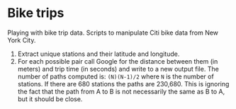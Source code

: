 # Bike trips

Playing with bike trip data.
Scripts to manipulate Citi bike data from New York City.

1) Extract unique stations and their latitude and longitude.
1) For each possible pair call Google for the distance between them
(in meters) and trip time (in seconds) and write to a new output file.
The number of paths computed is: `(N)(N-1)/2` where `N` is the number of
stations. If there are 680 stations the paths are 230,680. This is
ignoring the fact that the path from A to B is not necessarily the
same as B to A, but it should be close.
